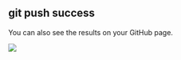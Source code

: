 ##  git push success

You can also see the results on your GitHub page.

![](images/github-works.png)